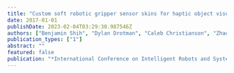 ```yaml
---
title: "Custom soft robotic gripper sensor skins for haptic object visualization"
date: 2017-01-01
publishDate: 2023-02-04T03:29:30.987546Z
authors: ["Benjamin Shih", "Dylan Drotman", "Caleb Christianson", "Zhaoyuan Huo", "Ruffin White", "Henrik I. Christensen", "Michael T. Tolley"]
publication_types: ["1"]
abstract: ""
featured: false
publication: "*International Conference on Intelligent Robots and Systems (IROS)*"
---
```


